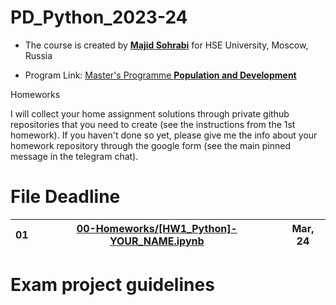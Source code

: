 # PD_Python_2023-24

- The course is created by [**Majid Sohrabi**](https://www.hse.ru/en/org/persons/401648437) for HSE University, Moscow, Russia

- Program Link: [Master's Programme **Population and Development**](https://www.hse.ru/en/ma/pd/)

Homeworks

I will collect your home assignment solutions through private github repositories that you need to create (see the instructions from the 1st homework). If you haven't done so yet, please give me the info about your homework repository through the google form (see the main pinned message in the telegram chat).

#	File	Deadline

| 01 | [00-Homeworks/[HW1_Python]-YOUR_NAME.ipynb](00-Homeworks/[HW1_Python]-YOUR_NAME.ipynb) | Mar, 24 |
| -- | ------------------------| ------- |





# Exam project guidelines
